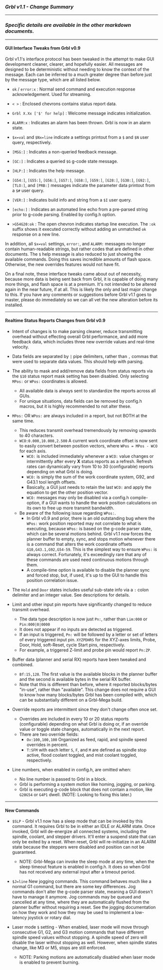 ### _Grbl v1.1  - Change Summary_

--------

### _Specific details are available in the other markdown documents._
--------

#### GUI Interface Tweaks from Grbl v0.9

Grbl v1.1's interface protocol has been tweaked in the attempt to make GUI development cleaner, clearer, and hopefully easier. All messages are designed to be deterministic without needing to know the context of the message. Each can be inferred to a much greater degree than before just by the message type, which are all listed below.

- `ok` / `error:x` : Normal send command and execution response acknowledgement. Used for streaming.

- `< >` : Enclosed chevrons contains status report data.

- `Grbl X.Xx ['$' for help]` : Welcome message indicates initialization.

- `ALARM:x` : Indicates an alarm has been thrown. Grbl is now in an alarm state.

- `$x=val` and `$Nx=line` indicate a settings printout from a `$` and `$N` user query, respectively.

- `[MSG:]` : Indicates a non-queried feedback message.

- `[GC:]` : Indicates a queried `$G` g-code state message.

- `[HLP:]` : Indicates the help message.

- `[G54:]`, `[G55:]`, `[G56:]`, `[G57:]`, `[G58:]`, `[G59:]`, `[G28:]`, `[G30:]`, `[G92:]`, `[TLO:]`, and `[PRB:]` messages indicate the parameter data printout from a `$#` user query.

- `[VER:]` : Indicates build info and string from a `$I` user query.

- `[echo:]` : Indicates an automated line echo from a pre-parsed string prior to g-code parsing. Enabled by config.h option.

- `>G54G20:ok` : The open chevron indicates startup line execution. The `:ok` suffix shows it executed correctly without adding an unmatched `ok` response on a new line.

In addition, all `$x=val` settings, `error:`, and `ALARM:` messages no longer contain human-readable strings, but rather codes that are defined in other documents. The `$` help message is also reduced to just showing the available commands. Doing this saves incredible amounts of flash space. Otherwise, the new overrides features would not have fit.

On a final note, these interface tweaks came about out of necessity, because more data is being sent back from Grbl, it is capable of doing many more things, and flash space is at a premium. It's not intended to be altered again in the near future, if at all. This is likely the only and last major change to this. If you have any comments or suggestions before Grbl v1.1 goes to master, please do immediately so we can all vet the new alteration before its installed.

----

#### Realtime Status Reports Changes from Grbl v0.9

- Intent of changes is to make parsing cleaner, reduce transmitting overhead without effecting overall Grbl performance, and add more feedback data, which includes three new override values and real-time velocity.

- Data fields are separated by `|` pipe delimiters, rather than `,` commas that were used to separate data values. This should help with parsing.

- The ability to mask and add/remove data fields from status reports via the `$10` status report mask setting has been disabled. Only selecting `MPos:` or `WPos:` coordinates is allowed.
  - All available data is always sent to standardize the reports across all GUIs.
  - For unique situations, data fields can be removed by config.h macros, but it is highly recommended to not alter these.


- `MPos:` OR `WPos:` are always included in a report, but not BOTH at the same time.

  - This reduces transmit overhead tremendously by removing upwards to 40 characters.
  - `WCO:0.000,10.000,2.500` A current work coordinate offset is now sent to easily convert between position vectors, where `WPos = MPos - WCO` for each axis.
    - `WCO:` is included immediately whenever a `WCO:` value changes or intermittently after every **X** status reports as a refresh. Refresh rates can dynamically vary from 10 to 30 (configurable) reports depending on what Grbl is doing.
    - `WCO:` is simply the sum of the work coordinate system, G92, and G43.1 tool length offsets.
    - Basically, a GUI just needs to retain the last `WCO:` and apply the equation to get the other position vector.
    - `WCO:` messages may only be disabled via a config.h compile-option, if a GUI wants to handle the work position calculations on its own to free up more transmit bandwidth.
  - Be aware of the following issue regarding `WPos:`.
    - In Grbl v0.9 and prior, there is an old outstanding bug where the `WPos:` work position reported may not correlate to what is executing, because `WPos:` is based on the g-code parser state, which can be several motions behind. Grbl v1.1 now forces the planner buffer to empty, sync, and stops motion whenever there is a command that alters the work coordinate offsets `G10,G43.1,G92,G54-59`. This is the simplest way to ensure `WPos:` is always correct. Fortunately, it's exceedingly rare that any of these commands are used need continuous motions through them.
    - A compile-time option is available to disable the planner sync and forced stop, but, if used, it's up to the GUI to handle this position correlation issue.


- The `Hold` and `Door` states includes useful sub-state info via a `:` colon delimiter and an integer value. See descriptions for details.

- Limit and other input pin reports have significantly changed to reduce transmit overhead.
  - The data type description is now just `Pn:`, rather than `Lim:000` or `Pin:000|0|0000`
  - It does not appear if no inputs are detected as triggered.
  - If an input is triggered, ```Pn:``` will be followed by a letter or set of letters of every triggered input pin. `XYZPDHRS` for the XYZ-axes limits, Probe, Door, Hold, soft-Reset, cycle Start pins, respectively.
  - For example, a triggered Z-limit and probe pin would report `Pn:ZP`.


- Buffer data (planner and serial RX) reports have been tweaked and combined.

  - `Bf:15,128`. The first value is the available blocks in the planner buffer and the second is available bytes in the serial RX buffer.
  - Note that this is different than before, where it reported blocks/bytes "in-use", rather than "available". This change does not require a GUI to know how many blocks/bytes Grbl has been compiled with, which can be substantially different on a Grbl-Mega build.


- Override reports are intermittent since they don't change often once set.

  - Overrides are included in every 10 or 20 status reports (configurable) depending on what Grbl is doing or, if an override value or toggle state changes, automatically in the next report.
  - There are two override fields:
    - `Ov:100,100,100` Organized as feed, rapid, and spindle speed overrides in percent.
    - `T:SFM` with each letter `S`, `F`, and `M` are defined as spindle stop active, flood coolant toggled, and mist coolant toggled, respectively.



- Line numbers, when enabled in config.h, are omitted when:

  - No line number is passed to Grbl in a block.
  - Grbl is performing a system motion like homing, jogging, or parking.
  - Grbl is executing g-code block that does not contain a motion, like `G20G54` or `G4P1` dwell. (NOTE: Looking to fixing this later.)

-------

#### New Commands

- `$SLP` - Grbl v1.1 now has a sleep mode that can be invoked by this command. It requires Grbl to be in either an IDLE or ALARM state. Once invoked, Grbl will de-energize all connected systems, including the spindle, coolant, and stepper drivers. It'll enter a suspend state that can only be exited by a reset. When reset, Grbl will re-initiatize in an ALARM state because the steppers were disabled and position can not be guaranteed.
	-  NOTE: Grbl-Mega can invoke the sleep mode at any time, when the sleep timeout feature is enabled in config.h. It does so when Grbl has not received any external input after a timeout period.

- 	`$J=line` New jogging commands. This command behaves much like a normal G1 command, but there are some key differences. Jog commands don't alter the g-code parser state, meaning a GUI doesn't have to manage it anymore. Jog commands may be queued and cancelled at any time, where they are automatically flushed from the planner buffer without requiring a reset. See the jogging documentation on how they work and how they may be used to implement a low-latency joystick or rotary dial.

- Laser mode `$` setting - When enabled, laser mode will move through consecutive G1, G2, and G3 motion commands that have different spindle speed values without stopping. A spindle speed of zero will disable the laser without stopping as well. However, when spindle states change, like M3 or M5, stops are still enforced.
	- NOTE: Parking motions are automatically disabled when laser mode is enabled to prevent burning.